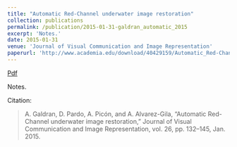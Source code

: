 ```yaml
---
title: "Automatic Red-Channel underwater image restoration"
collection: publications
permalink: /publication/2015-01-31-galdran_automatic_2015
excerpt: 'Notes.'
date: 2015-01-31
venue: 'Journal of Visual Communication and Image Representation'
paperurl: 'http://www.academia.edu/download/40429159/Automatic_Red-Channel_underwater_image_r20151127-13023-t6apld.pdf'
---
```


<a href='http://www.academia.edu/download/40429159/Automatic_Red-Channel_underwater_image_r20151127-13023-t6apld.pdf'>Pdf</a>

Notes.

Citation: 

>A. Galdran, D. Pardo, A. Picón, and A. Alvarez-Gila, “Automatic Red-Channel underwater image restoration,” Journal of Visual Communication and Image Representation, vol. 26, pp. 132–145, Jan. 2015.
